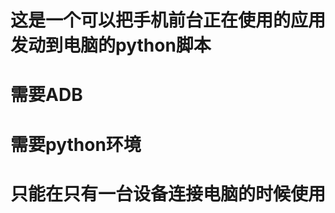 这是一个可以把手机前台正在使用的应用发动到电脑的python脚本
=======
需要ADB
=======
需要python环境
=======
只能在只有一台设备连接电脑的时候使用
=======
